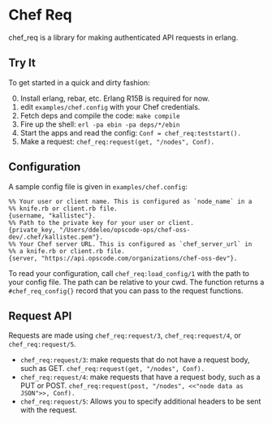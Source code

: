 # Chef Req

chef\_req is a library for making authenticated API requests in erlang.

## Try It
To get started in a quick and dirty fashion:

0. Install erlang, rebar, etc. Erlang R15B is required for now.
1. edit `examples/chef.config` with your Chef credentials.
2. Fetch deps and compile the code: `make compile`
3. Fire up the shell: `erl -pa ebin -pa deps/*/ebin`
4. Start the apps and read the config: `Conf = chef_req:teststart().`
5. Make a request: `chef_req:request(get, "/nodes", Conf).`

## Configuration
A sample config file is given in `examples/chef.config`:

    %% Your user or client name. This is configured as `node_name` in a
    %% knife.rb or client.rb file.
    {username, "kallistec"}.
    %% Path to the private key for your user or client.
    {private_key, "/Users/ddeleo/opscode-ops/chef-oss-dev/.chef/kallistec.pem"}.
    %% Your Chef server URL. This is configured as `chef_server_url` in
    %% a knife.rb or client.rb file.
    {server, "https://api.opscode.com/organizations/chef-oss-dev"}.

To read your configuration, call `chef_req:load_config/1` with the path
to your config file. The path can be relative to your cwd. The function
returns a `#chef_req_config{}` record that you can pass to the request
functions.

## Request API
Requests are made using `chef_req:request/3`, `chef_req:request/4`, or 
`chef_req:request/5`.

* `chef_req:request/3`: make requests that do not have a request body,
  such as GET.
        ```chef_req:request(get, "/nodes", Conf).```
* `chef_req:request/4`: make requests that have a request body, such as
  a PUT or POST.
        ```chef_req:request(post, "/nodes", <<"node data as JSON">>, Conf).```
* `chef_req:request/5`: Allows you to specify additional headers to be
  sent with the request.

